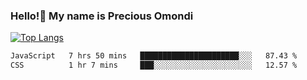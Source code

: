 ### Hello!👋 My name is Precious Omondi 

[![Top Langs](https://github-readme-stats.vercel.app/api/top-langs/?username=Presho99&langs_count=8&theme=dark)](https://github.com/Presho99/github-readme-stats)



<!--START_SECTION:waka-->

```txt
JavaScript   7 hrs 50 mins   ██████████████████████░░░   87.43 %
CSS          1 hr 7 mins     ███░░░░░░░░░░░░░░░░░░░░░░   12.57 %
```

<!--END_SECTION:waka-->


